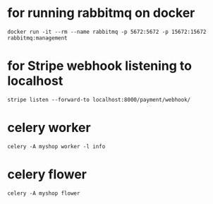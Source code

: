 # for running rabbitmq on docker

`docker run -it --rm --name rabbitmq -p 5672:5672 -p 15672:15672 rabbitmq:management`

# for Stripe webhook listening to localhost

`stripe listen --forward-to localhost:8000/payment/webhook/`

# celery worker

`celery -A myshop worker -l info`

# celery flower

`celery -A myshop flower`
